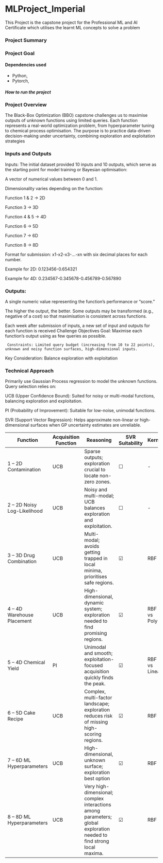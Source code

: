 # MLProject_Imperial
This Project is the capstone project for the Professional ML and AI Certificate which utilises the learnt ML concepts to solve a problem 


### Project Summary

### Project Goal 

#### Dependencies used 
* Python,
* Pytorch, 
##### How to run the project 
### Project Overview
The Black-Box Optimization (BBO) capstone challenges us to maximise outputs of unknown functions using limited queries. Each function represents a real-world optimization problem, from hyperparameter tuning to chemical process optimisation. The purpose is to practice data-driven decision-making under uncertainty, combining exploration and exploitation strategies

### Inputs and Outputs
Inputs:  The initial dataset provided 10 inputs and 10 outputs, which serve as the starting point for model training or Bayesian optimisation:

 

A vector of numerical values between 0 and 1.

Dimensionality varies depending on the function:

Function 1 & 2 → 2D

Function 3 → 3D

Function 4 & 5 → 4D

Function 6 → 5D

Function 7 → 6D

Function 8 → 8D

Format for submission: x1-x2-x3-...-xn with six decimal places for each number.

Example for 2D: 0.123456-0.654321

Example for 4D: 0.234567-0.345678-0.456789-0.567890

### Outputs:

A single numeric value representing the function’s performance or “score.”

The higher the output, the better. Some outputs may be transformed (e.g., negative of a cost) so that maximisation is consistent across functions.

Each week after submission of inputs, a new set of input and outputs for each function is received
Challenge Objectives
     Goal: Maximise each function’s output using as few queries as possible.

     Constraints: Limited query budget (increasing from 10 to 22 points), unknown and noisy function surfaces, high-dimensional inputs.

Key Consideration: Balance exploration with exploitation 

 

### Technical Approach
Primarily use Gaussian Process regression to model the unknown functions. Query selection relies on:

UCB (Upper Confidence Bound): Suited for noisy or multi-modal functions, balancing exploration and exploitation.

PI (Probability of Improvement): Suitable for low-noise, unimodal functions.

SVR (Support Vector Regression): Helps approximate non-linear or high-dimensional surfaces when GP uncertainty estimates are unreliable.

| Function | Acquisition Function | Reasoning | SVR Suitability | Kernel |
|----------|--------------------|-----------|----------------|--------|
| 1 – 2D Contamination | UCB | Sparse outputs; exploration crucial to locate non-zero zones. | ☐ | - |
| 2 – 2D Noisy Log-Likelihood | UCB | Noisy and multi-modal; UCB balances exploration and exploitation. |  ☐ | - |
| 3 – 3D Drug Combination | UCB | Multi-modal; avoids getting trapped in local minima, prioritises safe regions. | ☑ | RBF |
| 4 – 4D Warehouse Placement | UCB | High-dimensional, dynamic system; exploration needed to find promising regions. | ☑ | RBF vs Poly |
| 5 – 4D Chemical Yield | PI | Unimodal and smooth; exploitation-focused acquisition quickly finds the peak. | ☑ | RBF vs Linear |
| 6 – 5D Cake Recipe | UCB | Complex, multi-factor landscape; exploration reduces risk of missing high-scoring regions. |☑  | RBF |
| 7 – 6D ML Hyperparameters | UCB | High-dimensional, unknown surface; exploration best option | ☑  | RBF |
| 8 – 8D ML Hyperparameters | UCB | Very high-dimensional; complex interactions among parameters; global exploration needed to find strong local maxima. |☑  | RBF |





